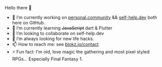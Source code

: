 Hello there 👋

- 🔭 I’m currently working on [personal.community](https://personal.community) && [self-help.dev](https://self-help.dev) both here on GitHub.
- 🌱 I’m currently learning ~~JavaScript~~ dart & Flutter
- 👯 I’m looking to collaborate on self-help.dev
- 🤔 I’m always looking for new life hacks.
- 📫 How to reach me: see [blokz.io/contact](https://blokz.io/contact/)
- ⚡ Fun fact: I'm old, love magic the gathering and most pixel styled RPGs... Especially Final Fantasy 1.

